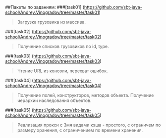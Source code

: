 ##Пакеты по заданиям:
###[task01] (https://github.com/sbt-java-school/Andrey.Vinogradov/tree/master/task01)
> Загрузка грузовика из массива.

###[task02] (https://github.com/sbt-java-school/Andrey.Vinogradov/tree/master/task02)
> Получение списков грузовиков по id, type.

###[task03] (https://github.com/sbt-java-school/Andrey.Vinogradov/tree/master/task03)
> Чтение URL из консоли, перехват ошибок.

###[task04] (https://github.com/sbt-java-school/Andrey.Vinogradov/tree/master/task04)
> Получение полей, конструкторов, методов объекта. Получение иерархии наследования объектов.

###[task05] (https://github.com/sbt-java-school/Andrey.Vinogradov/tree/master/task05)
> Реализация прокси с 3мя видами кэша - простого, с ограничем по размеру хранения, с ограничением по времени хранения.